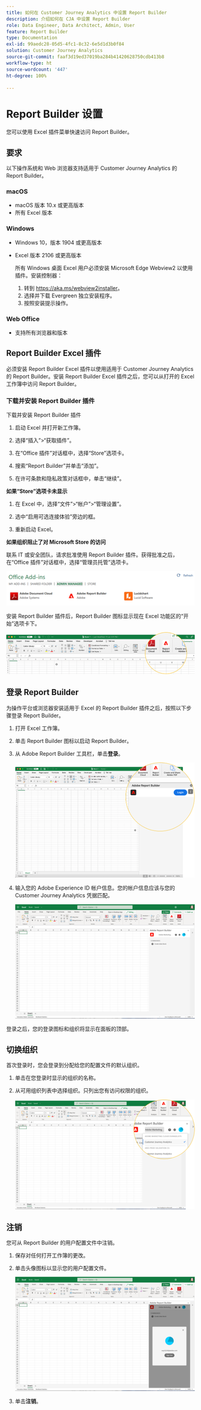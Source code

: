 ```yaml
---
title: 如何在 Customer Journey Analytics 中设置 Report Builder
description: 介绍如何在 CJA 中设置 Report Builder
role: Data Engineer, Data Architect, Admin, User
feature: Report Builder
type: Documentation
exl-id: 99aedc28-05d5-4fc1-8c32-6e5d1d3b0f84
solution: Customer Journey Analytics
source-git-commit: faaf3d19ed37019ba284b41420628750cdb413b8
workflow-type: ht
source-wordcount: '447'
ht-degree: 100%

---
```


# Report Builder 设置

您可以使用 Excel 插件菜单快速访问 Report Builder。

## 要求

以下操作系统和 Web 浏览器支持适用于 Customer Journey Analytics 的 Report Builder。

### macOS

- macOS 版本 10.x 或更高版本
- 所有 Excel 版本

### Windows

- Windows 10，版本 1904 或更高版本
- Excel 版本 2106 或更高版本

   所有 Windows 桌面 Excel 用户必须安装 Microsoft Edge Webview2 以使用插件。安装控制器：

   1. 转到 <https://aka.ms/webview2installer>。
   1. 选择并下载 Evergreen 独立安装程序。
   1. 按照安装提示操作。

### Web Office

- 支持所有浏览器和版本


## Report Builder Excel 插件

必须安装 Report Builder Excel 插件以使用适用于 Customer Journey Analytics 的 Report Builder。安装 Report Builder Excel 插件之后，您可以从打开的 Excel 工作簿中访问 Report Builder。

### 下载并安装 Report Builder 插件

下载并安装 Report Builder 插件

1. 启动 Excel 并打开新工作簿。

1. 选择“插入”>“获取插件”。

1. 在“Office 插件”对话框中，选择“Store”选项卡。

1. 搜索“Report Builder”并单击“添加”。

1. 在许可条款和隐私政策对话框中，单击“继续”。

**如果“Store”选项卡未显示**

1. 在 Excel 中，选择“文件”>“帐户”>“管理设置”。

1. 选中“启用可选连接体验”旁边的框。

1. 重新启动 Excel。

**如果组织阻止了对 Microsoft Store 的访问**

联系 IT 或安全团队，请求批准使用 Report Builder 插件。获得批准之后，在“Office 插件”对话框中，选择“管理员托管”选项卡。

![](./assets/image1.png)

安装 Report Builder 插件后，Report Builder 图标显示现在 Excel 功能区的“开始”选项卡下。

![](./assets/rb_app_icon.png)

## 登录 Report Builder

为操作平台或浏览器安装适用于 Excel 的 Report Builder 插件之后，按照以下步骤登录 Report Builder。

1. 打开 Excel 工作簿。

1. 单击 Report Builder 图标以启动 Report Builder。

1. 从 Adobe Report Builder 工具栏，单击&#x200B;**登录**。

   ![](./assets/rb_login.png)

1. 输入您的 Adobe Experience ID 帐户信息。您的帐户信息应该与您的 Customer Journey Analytics 凭据匹配。

   ![](./assets/image4.png)

登录之后，您的登录图标和组织将显示在面板的顶部。

## 切换组织

首次登录时，您会登录到分配给您的配置文件的默认组织。

1. 单击在您登录时显示的组织的名称。

1. 从可用组织列表中选择组织。只列出您有访问权限的组织。

   ![](./assets/image5.png)

## 注销

您可从 Report Builder 的用户配置文件中注销。

1. 保存对任何打开工作簿的更改。

1. 单击头像图标以显示您的用户配置文件。

   ![](./assets/image6.png)

1. 单击&#x200B;**注销**。
